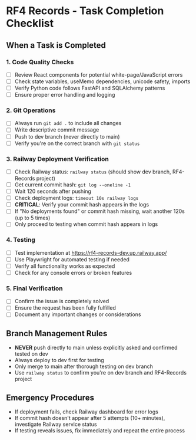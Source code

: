 # RF4 Records - Task Completion Checklist

## When a Task is Completed

### 1. Code Quality Checks
- [ ] Review React components for potential white-page/JavaScript errors
- [ ] Check state variables, useMemo dependencies, unicode safety, imports
- [ ] Verify Python code follows FastAPI and SQLAlchemy patterns
- [ ] Ensure proper error handling and logging

### 2. Git Operations
- [ ] Always run `git add .` to include all changes
- [ ] Write descriptive commit message
- [ ] Push to dev branch (never directly to main)
- [ ] Verify you're on the correct branch with `git status`

### 3. Railway Deployment Verification
- [ ] Check Railway status: `railway status` (should show dev branch, RF4-Records project)
- [ ] Get current commit hash: `git log --oneline -1`
- [ ] Wait 120 seconds after pushing
- [ ] Check deployment logs: `timeout 10s railway logs`
- [ ] **CRITICAL**: Verify your commit hash appears in the logs
- [ ] If "No deployments found" or commit hash missing, wait another 120s (up to 5 times)
- [ ] Only proceed to testing when commit hash appears in logs

### 4. Testing
- [ ] Test implementation at https://rf4-records-dev.up.railway.app/
- [ ] Use Playwright for automated testing if needed
- [ ] Verify all functionality works as expected
- [ ] Check for any console errors or broken features

### 5. Final Verification
- [ ] Confirm the issue is completely solved
- [ ] Ensure the request has been fully fulfilled
- [ ] Document any important changes or considerations

## Branch Management Rules
- **NEVER** push directly to main unless explicitly asked and confirmed tested on dev
- Always deploy to dev first for testing
- Only merge to main after thorough testing on dev branch
- Use `railway status` to confirm you're on dev branch and RF4-Records project

## Emergency Procedures
- If deployment fails, check Railway dashboard for error logs
- If commit hash doesn't appear after 5 attempts (10+ minutes), investigate Railway service status
- If testing reveals issues, fix immediately and repeat the entire process